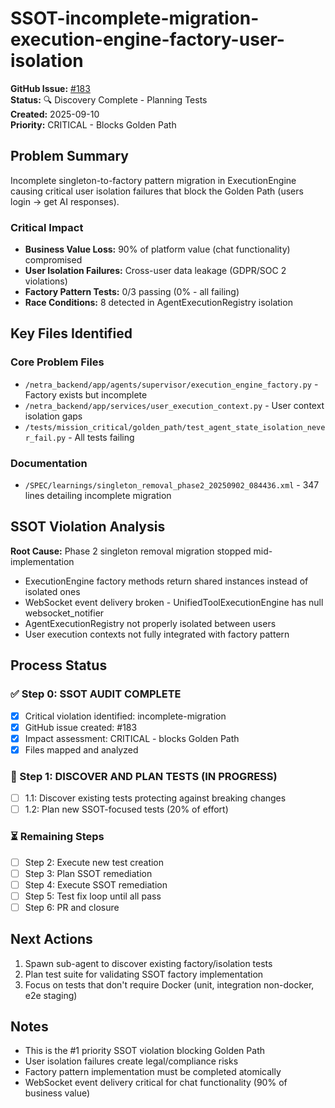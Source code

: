# SSOT-incomplete-migration-execution-engine-factory-user-isolation

**GitHub Issue:** [#183](https://github.com/netra-systems/netra-apex/issues/183)  
**Status:** 🔍 Discovery Complete - Planning Tests  
**Created:** 2025-09-10  
**Priority:** CRITICAL - Blocks Golden Path

## Problem Summary

Incomplete singleton-to-factory pattern migration in ExecutionEngine causing critical user isolation failures that block the Golden Path (users login → get AI responses).

### Critical Impact
- **Business Value Loss:** 90% of platform value (chat functionality) compromised
- **User Isolation Failures:** Cross-user data leakage (GDPR/SOC 2 violations)
- **Factory Pattern Tests:** 0/3 passing (0% - all failing)
- **Race Conditions:** 8 detected in AgentExecutionRegistry isolation

## Key Files Identified

### Core Problem Files
- `/netra_backend/app/agents/supervisor/execution_engine_factory.py` - Factory exists but incomplete
- `/netra_backend/app/services/user_execution_context.py` - User context isolation gaps
- `/tests/mission_critical/golden_path/test_agent_state_isolation_never_fail.py` - All tests failing

### Documentation
- `/SPEC/learnings/singleton_removal_phase2_20250902_084436.xml` - 347 lines detailing incomplete migration

## SSOT Violation Analysis

**Root Cause:** Phase 2 singleton removal migration stopped mid-implementation
- ExecutionEngine factory methods return shared instances instead of isolated ones
- WebSocket event delivery broken - UnifiedToolExecutionEngine has null websocket_notifier  
- AgentExecutionRegistry not properly isolated between users
- User execution contexts not fully integrated with factory pattern

## Process Status

### ✅ Step 0: SSOT AUDIT COMPLETE
- [x] Critical violation identified: incomplete-migration
- [x] GitHub issue created: #183
- [x] Impact assessment: CRITICAL - blocks Golden Path
- [x] Files mapped and analyzed

### 🔄 Step 1: DISCOVER AND PLAN TESTS (IN PROGRESS)
- [ ] 1.1: Discover existing tests protecting against breaking changes
- [ ] 1.2: Plan new SSOT-focused tests (20% of effort)

### ⏳ Remaining Steps
- [ ] Step 2: Execute new test creation
- [ ] Step 3: Plan SSOT remediation  
- [ ] Step 4: Execute SSOT remediation
- [ ] Step 5: Test fix loop until all pass
- [ ] Step 6: PR and closure

## Next Actions
1. Spawn sub-agent to discover existing factory/isolation tests
2. Plan test suite for validating SSOT factory implementation  
3. Focus on tests that don't require Docker (unit, integration non-docker, e2e staging)

## Notes
- This is the #1 priority SSOT violation blocking Golden Path
- User isolation failures create legal/compliance risks
- Factory pattern implementation must be completed atomically
- WebSocket event delivery critical for chat functionality (90% of business value)